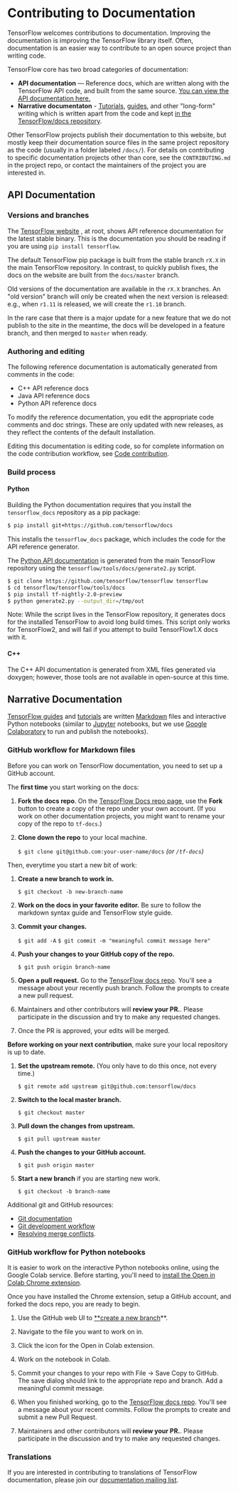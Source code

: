 # Contributing to Documentation

TensorFlow welcomes contributions to documentation. Improving the documentation
is improving the TensorFlow library itself. Often, documentation is an easier
way to contribute to an open source project than writing code.

TensorFlow core has two broad categories of documentation:

*   **API documentation** — Reference docs, which are written along with the
    TensorFlow API code, and built from the same source.
    [You can view the API documentation here.](https://www.tensorflow.org/api_docs/)
*   **Narrative documentaton** -
    [Tutorials](https://www.tensorflow.org/tutorials),
    [guides](https://www.tensorflow.org/guide), and other "long-form" writing
    which is written apart from the code and kept
    [in the TensorFlow/docs repository](https://github.com/tensorflow/docs).

Other TensorFlow projects publish their documentation to this website, but
mostly keep their documentation source files in the same project repository as
the code (usually in a folder labeled `/docs/`). For details on contributing to
specific documentation projects other than core, see the `CONTRIBUTING.md` in
the project repo, or contact the maintainers of the project you are interested
in.

## API Documentation

### Versions and branches

The [TensorFlow website](http://www.tensorflow.org) , at root, shows API
reference documentation for the latest stable binary. This is the documentation
you should be reading if you are using `pip install tensorflow`.

The default TensorFlow pip package is built from the stable branch `rX.X` in the
main TensorFlow repository. In contrast, to quickly publish fixes, the docs on
the website are built from the `docs/master` branch.

Old versions of the documentation are available in the `rX.X` branches. An "old
version" branch will only be created when the next version is released: e.g.,
when `r1.11` is released, we will create the `r1.10` branch.

In the rare case that there is a major update for a new feature that we do not
publish to the site in the meantime, the docs will be developed in a feature
branch, and then merged to `master` when ready.

### Authoring and editing

The following reference documentation is automatically generated from comments
in the code:

*   C++ API reference docs
*   Java API reference docs
*   Python API reference docs

To modify the reference documentation, you edit the appropriate code comments and doc strings. These are only updated with new releases, as they reflect the contents of the default installation.

Editing this documentation is editing code, so for complete information on the
code contribution workflow, see [Code contribution](#code-contribution).

<!--
The sections on writing about C++ and Python ops will go here, but they need more work.
-->

### Build process

#### Python

Building the Python documentation requires that you install the
`tensorflow_docs` repository as a pip package:

```bash
$ pip install git+https://github.com/tensorflow/docs
```

This installs the `tensorflow_docs` package, which includes the code for the API
reference generator.

The
[Python API documentation](https://www.tensorflow.org/versions/r2.0/api_docs/python/tf)
is generated from the main TensorFlow repository using the
`tensorflow/tools/docs/generate2.py` script.

```bash
$ git clone https://github.com/tensorflow/tensorflow tensorflow
$ cd tensorflow/tensorflow/tools/docs
$ pip install tf-nightly-2.0-preview
$ python generate2.py --output_dir=/tmp/out
```

Note: While the script lives in the TensorFlow repository, it generates docs for
the installed TensorFlow to avoid long build times. This script only works for
TensorFlow2, and will fail if you attempt to build TensorFlow1.X docs with it.

#### C++

The C++ API documentation is generated from XML files generated via doxygen;
however, those tools are not available in open-source at this time.

## Narrative Documentation

[TensorFlow guides](https://www.tensorflow.org/guide) and
[tutorials](https://www.tensorflow.org/tutorials) are written
[Markdown](https://en.wikipedia.org/wiki/Markdown) files and interactive Python
notebooks (similar to [Jupyter](https://jupyter.org/) notebooks, but we use
[Google Colaboratory](https://colab.research.google.com/notebooks/welcome.ipynb)
to run and publish the notebooks).

### GitHub workflow for Markdown files

Before you can work on TensorFlow documentation, you need to set up a GitHub
account.

The **first time** you start working on the docs:

1.  **Fork the docs repo**. On the
    [TensorFlow Docs repo page](https://github.com/tensorflow/docs), use the
    **Fork** button to create a copy of the repo under your own account. (If you
    work on other documentation projects, you might want to rename your copy of
    the repo to `tf-docs`.)

2.  **Clone down the repo** to your local machine.

    `$ git clone git@github.com:your-user-name/docs` *(or `/tf-docs`)*

Then, everytime you start a new bit of work:

1.  **Create a new branch to work in.**

    `$ git checkout -b new-branch-name`

2.  **Work on the docs in your favorite editor.** Be sure to follow the markdown
    syntax guide and TensorFlow style guide.

3.  **Commit your changes.**

    `$ git add -A` `$ git commit -m "meaningful commit message here"`

4.  **Push your changes to your GitHub copy of the repo.**

    `$ git push origin branch-name`

5.  **Open a pull request.** Go to the
    [TensorFlow docs repo](https://github.com/tensorflow/docs). You'll see a
    message about your recently push branch. Follow the prompts to create a new
    pull request.

6.  Maintainers and other contributors will **review your PR.**. Please
    participate in the discussion and try to make any requested changes.

7.  Once the PR is approved, your edits will be merged.

**Before working on your next contribution**, make sure your local repository is
up to date.

1.  **Set the upstream remote.** (You only have to do this once, not every
    time.)

    `$ git remote add upstream git@github.com:tensorflow/docs`

2.  **Switch to the local master branch.**

    `$ git checkout master`

3.  **Pull down the changes from upstream.**

    `$ git pull upstream master`

4.  **Push the changes to your GitHub account.**

    `$ git push origin master`

5.  **Start a new branch** if you are starting new work.

    `$ git checkout -b branch-name`

Additional git and GitHub resources:

*   [Git documentation](https://git-scm.com/documentation)
*   [Git development workflow](https://docs.scipy.org/doc/numpy/dev/gitwash/development_workflow.html)
*   [Resolving merge conflicts](https://help.github.com/articles/resolving-a-merge-conflict-using-the-command-line/).

### GitHub workflow for Python notebooks

It is easier to work on the interactive Python notebooks online, using the
Google Colab service. Before starting, you'll need to
[install the Open in Colab Chrome extension](https://chrome.google.com/webstore/detail/open-in-colab/iogfkhleblhcpcekbiedikdehleodpjo).

Once you have installed the Chrome extension, setup a GitHub account, and forked
the docs repo, you are ready to begin.

1.  Use the GitHub web UI to
    [**create a new branch](https://help.github.com/en/articles/creating-and-deleting-branches-within-your-repository)**.

2.  Navigate to the file you want to work on in.

3.  Click the icon for the Open in Colab extension.

4.  Work on the notebook in Colab.

5.  Commit your changes to your repo with File -> Save Copy to GitHub. The save
    dialog should link to the appropriate repo and branch. Add a meaningful
    commit message.

6.  When you finished working, go to the
    [TensorFlow docs repo](https://github.com/tensorflow/docs). You'll see a
    message about your recent commits. Follow the prompts to create and submit a
    new Pull Request.

7.  Maintainers and other contributors will **review your PR.**. Please
    participate in the discussion and try to make any requested changes.

### Translations

If you are interested in contributing to translations of TensorFlow
documentation, please join our
[documentation mailing list](mailto:docs@tensorflow.org).
